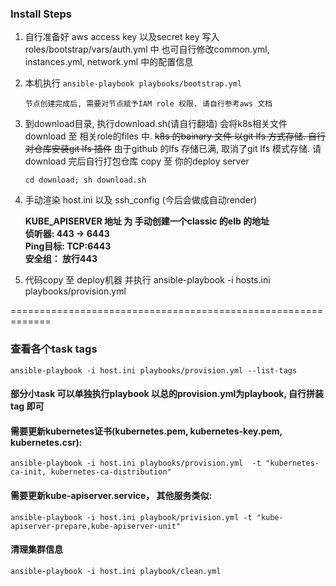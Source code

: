 ### Install Steps
1.  自行准备好 aws access key 以及secret key 写入 roles/bootstrap/vars/auth.yml 中
也可自行修改common.yml, instances.yml, network.yml 中的配置信息

2.  本机执行 `ansible-playbook playbooks/bootstrap.yml`

    `节点创建完成后, 需要对节点赋予IAM role 权限. 请自行参考aws 文档`
       
3.  到download目录, 执行download.sh(请自行翻墙) 会将k8s相关文件download 至 相关role的files 中.
    ~~k8s 的bainary 文件 以git lfs 方式存储. 自行对仓库安装git lfs 插件~~
    由于github 的lfs 存储已满, 取消了git lfs 模式存储. 请download 完后自行打包仓库 copy 至 你的deploy server

    `cd download; sh download.sh`
      
4. 手动渲染 host.ini 以及 ssh_config (今后会做成自动render) 

    **KUBE_APISERVER 地址 为 手动创建一个classic 的elb 的地址**    
    **侦听器: 443 -> 6443**  
    **Ping目标: TCP:6443**   
    **安全组： 放行443**
              
5. 代码copy 至 deploy机器 并执行
    ansible-playbook -i hosts.ini playbooks/provision.yml  

=============================================================
### 查看各个task tags
`ansible-playbook -i host.ini playbooks/provision.yml --list-tags`

#### 部分小task 可以单独执行playbook 以总的provision.yml为playbook, 自行拼装tag 即可

#### 需要更新kubernetes证书(kubernetes.pem, kubernetes-key.pem, kubernetes.csr):
    ansible-playbook -i host.ini playbooks/provision.yml  -t "kubernetes-ca-init, kubernetes-ca-distribution"
    
#### 需要更新kube-apiserver.service， 其他服务类似:
    ansible-playbook -i host.ini playbook/privision.yml -t "kube-apiserver-prepare,kube-apiserver-unit"
    
#### 清理集群信息
    ansible-playbook -i host.ini playbook/clean.yml    







